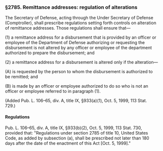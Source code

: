 ### §2785. Remittance addresses: regulation of alterations ###

The Secretary of Defense, acting through the Under Secretary of Defense (Comptroller), shall prescribe regulations setting forth controls on alteration of remittance addresses. Those regulations shall ensure that—

(1) a remittance address for a disbursement that is provided by an officer or employee of the Department of Defense authorizing or requesting the disbursement is not altered by any officer or employee of the department authorized to prepare the disbursement; and

(2) a remittance address for a disbursement is altered only if the alteration—

(A) is requested by the person to whom the disbursement is authorized to be remitted; and

(B) is made by an officer or employee authorized to do so who is not an officer or employee referred to in paragraph (1).

(Added Pub. L. 106–65, div. A, title IX, §933(a)(1), Oct. 5, 1999, 113 Stat. 729.)

#### Regulations ####

Pub. L. 106–65, div. A, title IX, §933(b)(2), Oct. 5, 1999, 113 Stat. 730, provided that: "Regulations under section 2785 of title 10, United States Code, as added by subsection (a), shall be prescribed not later than 180 days after the date of the enactment of this Act [Oct. 5, 1999]."